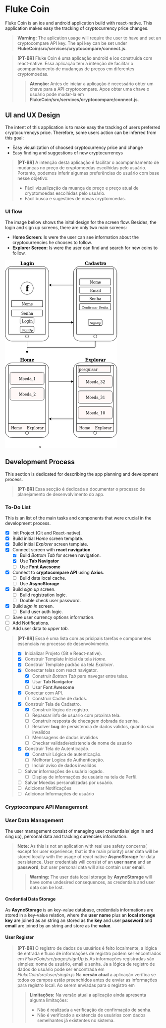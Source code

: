 # Fluke Coin

Fluke Coin is an ios and android application build with react-native. This application makes easy the tracking of cryptocurrency price changes.
>__Warning:__ The aplication usage will require the user to have and set an cryptocompare API key. The api key can be set under __FlukeCoin/src/services/cryptocompare/connect.js__.

> __[PT-BR]__ 
> Fluke Coin é uma aplicação android e ios construída com react-native. Essa aplicação tem a intenção  de facilitar o acompanhamento de mudanças de preços em diferentes cryptomoedas.
>> __Atenção:__ Antes de iniciar a aplicação é necessário obter um chave para a API cryptocompare. Apos obter uma chave o usuário pode mudar-la em __FlukeCoin/src/services/cryptocompare/connect.js__.

## UI and UX Design

The intent of this application is to make easy the tracking of users preferred cryptocurrencys price. Therefore, some users action can be inferred from this goal:
- Easy visualization of choosed cryptocurrency price and change
- Easy finding and suggestions of new cryptocurrencys 
> __[PT-BR]__ 
> A intenção desta aplicação é facilitar o acompanhamento de mudanças no preço de cryptomoedas escolhidas pelo usuário. Portanto, podemos inferir algumas preferências do usuário com base nesse objetivo:
>- Fácil vizualização da muança de preço e preço atual de cryptomoedas escolhidas pelo usuário.
>- Fácil busca e sugestões de novas cryptomoedas.

### UI flow
The image bellow shows the inital design for the screen flow. Besides, the login and sign up screens, there are only two main screens:
- __Home Screen:__ Is were  the user can see information about the cryptocurrencies he chooses to follow.
- __Explorer Screen:__ Is were the user can find and search for new coins to follow.

![Screen flow](/imgs/flukeCoin.png)


## Development Process
This section is dedicated for describing the app planning and development process.
>__[PT-BR]__ 
>Essa secção é dedicada a documentar o processo de planejamento de desenvolvimento do app.

### To-Do List
This is an list of the main tasks and components that were crucial in the development process.
- [x] Init Project (Git and React-native).
- [x] Build initial _Home_ screen template.
- [x] Build initial _Explorer_ screen template.
- [x] Connect screen with __react navigation__.
    - [x] Build _Bottom Tab_ for screen navigation.
    - [x] Use __Tab Navigator__
    - [ ] Use __Font Awesome__
- [x] Connect to __cryptocompare API__ using __Axios__.
    - [ ] Build data local cache.
    - [ ] Use __AsyncStorage__
- [x] Build _sign up_ screen.
    - [ ] Build registration logic.
    - [ ] Double check user password.
- [x] Build _sign in_ screen.
    - [ ] Build user auth logic.
- [ ] Save user currency options information.
- [ ] Add Notifications.
- [ ] Add user data to _upper tab_.
>__[PT-BR]__ 
> Essa é uma lista com as pricipais tarefas e componentes essenciais no processo de desenvolvimento.
>- [x] Inicializar Projeto (Git e React-native).
>- [x] Construir Template Inicial da tela _Home_.
>- [x] Construir Template padrão da tela _Explorer_.
>- [x] Conectar telas com react navigator.
>   - [x] Construir _Bottom Tab_ para navegar entre telas.
>   - [x] Usar __Tab Navigator__
>   - [ ] Usar __Font Awesome__
>- [x] Conectar com API.
>   - [ ] Construir Cache de dados.
>- [x] Construir Tela de Cadastro.
>   - [x] Construir lógica de registro.
>   - [ ] Repassar info de usuario com proxima tela.
>   - [ ] Construir resposta de checagem dobrada de senha.
>   - [ ] Resolver __bug__ de persistencia de dados validos, quando sao invalidos
>   - [ ] Menssagens de dados invalidos
>   - [ ] Checkar validade/existencia de nome de usuario
>- [x] Construir Tela de Autenticação.
>   - [x] Construir Lógica de autenticação.
>   - [ ] Melhorar Logica de Authenticação.
>   - [ ] Incluir aviso de dados invalidos.
>- [ ] Salvar informações de usuário logado.
>   - [ ] Display de informações de usuário na tela de Perfil.
>- [ ] Salvar Moedas personalizadas por usuário.
>- [ ] Adicionar Notificações
>- [ ] Adicionar Informações de usuário


### Cryptocompare API Management

### User Data Management
The user management consist of managing user credentials( sign in and sing up), personal data and tracking currencies information. 
> __Note:__ As this is not an aplication with real use safety concerns( except for user experience, that is the main priority) user data will be stored locally with the usage of react native __AsyncStorage__ for data persistence.
User credentials will consist of an __user name__ and an __password__, but user personal data will also contain user __email__.
>> __Warning:__ The user data local storage by __AsyncStorage__ will have some undesired consequences, as credentials and user data can be lost.

#### Credential Data Storage
As __AsyncStorage__ is an key-value database, credentials informations are stored in a key-value relation, where the __user name__ plus an __local storage key__ are joined as an string an stored as the __key__ and user __password__ and __email__ are joined by an string and store as the __value__.

#### User Register
>__[PT-BR]__ O registro de dados de usuários é feito localmente, a lógica de entrada e fluxo de informações de registro podem ser encontrados em _FlukeCoin/src/pages/signUp.js_.As informações registradas são simples: nome de usuário, email e senha. Ja a lógica de registro de dados do usuário pode ser encontrada em _FlukeCoin/src/user/singIn.js_
Na __versão atual__ a aplicação verifica se todos os campos estão preenchidos antes de enviar as informações para registro local. Ao serem enviadas para o registro em
>>__Limitações:__ Na versão atual a aplicação ainda apresenta alguma limitações:
>>- Não é realizada a verificação de confirmação de senha.
>>- Não é verificado a existencia de usuários com dados semelhantes já existentes no sistema.

